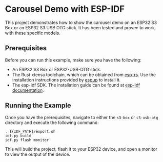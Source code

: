 <!-- Copyright © SixtyFPS GmbH <info@slint.dev> ; SPDX-License-Identifier: GPL-3.0-only OR LicenseRef-Slint-Royalty-free-1.1 OR LicenseRef-Slint-commercial -->

# Carousel Demo with ESP-IDF

This project demonstrates how to show the carousel demo on an ESP32 S3 Box or an ESP32 S3 USB OTG stick. It has been tested and proven to work with these specific models.

## Prerequisites

Before you can run this example, make sure you have the following:

- An ESP32 S3 Box or  ESP32-USB-OTG stick.
- The Rust xtensa toolchain, which can be obtained from [esp-rs](https://github.com/esp-rs/). Use the installation instructions provided by [espup](https://github.com/esp-rs/espup#installation) to install it.
- The esp-idf SDK. The installation guide can be found at [esp-idf documentation](https://docs.espressif.com/projects/esp-idf/en/stable/esp32s3/get-started/index.html#installation).

## Running the Example

Once you have the prerequisites, navigate to either the `s3-box` or `s3-usb-otg` directory and execute the following command:

    . ${IDF_PATH}/export.sh
    idf.py build
    idf.py flash monitor

This will build the project, flash it to your ESP32 device, and open a monitor to view the output of the device.

